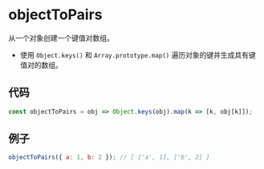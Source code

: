 # objectToPairs

从一个对象创建一个键值对数组。

- 使用 `Object.keys()` 和 `Array.prototype.map()` 遍历对象的键并生成具有键值对的数组。

## 代码

```js
const objectToPairs = obj => Object.keys(obj).map(k => [k, obj[k]]);
```

## 例子

```js
objectToPairs({ a: 1, b: 2 }); // [ ['a', 1], ['b', 2] ]
```
